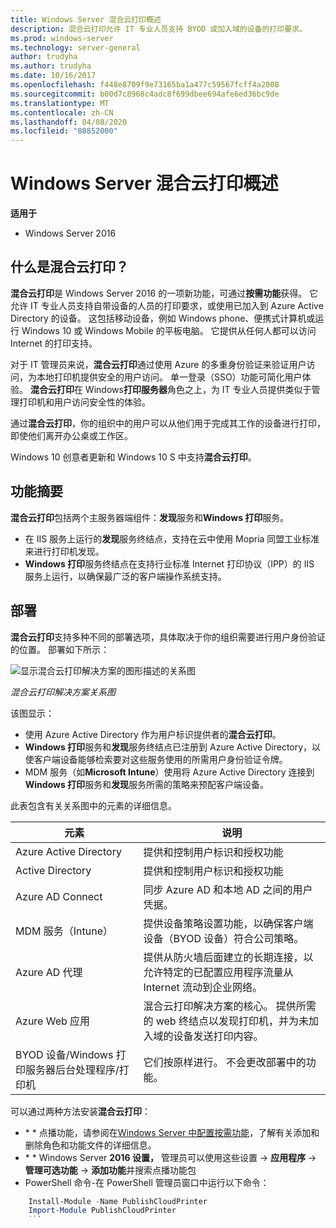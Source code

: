 ```yaml
---
title: Windows Server 混合云打印概述
description: 混合云打印允许 IT 专业人员支持 BYOD 或加入域的设备的打印要求。
ms.prod: windows-server
ms.technology: server-general
author: trudyha
ms.author: trudyha
ms.date: 10/16/2017
ms.openlocfilehash: f448e8709f9e73165ba1a477c59567fcff4a2008
ms.sourcegitcommit: b00d7c8968c4adc8f699dbee694afe6ed36bc9de
ms.translationtype: MT
ms.contentlocale: zh-CN
ms.lasthandoff: 04/08/2020
ms.locfileid: "80852000"
---
```

# <a name="windows-server-hybrid-cloud-print-overview"></a>Windows Server 混合云打印概述

**适用于**
-   Windows Server 2016

## <a name="what-is-hybrid-cloud-print"></a>什么是混合云打印？
**混合云打印**是 Windows Server 2016 的一项新功能，可通过**按需功能**获得。 它允许 IT 专业人员支持自带设备的人员的打印要求，或使用已加入到 Azure Active Directory 的设备。 这包括移动设备，例如 Windows phone、便携式计算机或运行 Windows 10 或 Windows Mobile 的平板电脑。 它提供从任何人都可以访问 Internet 的打印支持。

对于 IT 管理员来说，**混合云打印**通过使用 Azure 的多重身份验证来验证用户访问，为本地打印机提供安全的用户访问。 单一登录（SSO）功能可简化用户体验。 **混合云打印**在 Windows**打印服务器**角色之上，为 IT 专业人员提供类似于管理打印机和用户访问安全性的体验。

通过**混合云打印**，你的组织中的用户可以从他们用于完成其工作的设备进行打印，即使他们离开办公桌或工作区。

Windows 10 创意者更新和 Windows 10 S 中支持**混合云打印**。
 
## <a name="feature-summary"></a>功能摘要
**混合云打印**包括两个主服务器端组件：**发现**服务和**Windows 打印**服务。
- 在 IIS 服务上运行的**发现**服务终结点，支持在云中使用 Mopria 同盟工业标准来进行打印机发现。
- **Windows 打印**服务终结点在支持行业标准 Internet 打印协议（IPP）的 IIS 服务上运行，以确保最广泛的客户端操作系统支持。

## <a name="deployment"></a>部署
**混合云打印**支持多种不同的部署选项，具体取决于你的组织需要进行用户身份验证的位置。 部署如下所示：

![显示混合云打印解决方案的图形描述的关系图](../media/hybrid-cloud-print/wshcp-deployment-options.png)

*混合云打印解决方案关系图*

该图显示：
- 使用 Azure Active Directory 作为用户标识提供者的**混合云打印**。 
- **Windows 打印**服务和**发现**服务终结点已注册到 Azure Active Directory，以使客户端设备能够检索要对这些服务使用的所需用户身份验证令牌。 
- MDM 服务（如**Microsoft Intune**）使用将 Azure Active Directory 连接到**Windows 打印**服务和**发现**服务所需的策略来预配客户端设备。

此表包含有关关系图中的元素的详细信息。  

| 元素 | 说明 |
| ------- | ----------- |
| Azure Active Directory  | 提供和控制用户标识和授权功能 |
| Active Directory        | 提供和控制用户标识和授权功能 |
| Azure AD Connect  | 同步 Azure AD 和本地 AD 之间的用户凭据。 |
| MDM 服务（Intune） | 提供设备策略设置功能，以确保客户端设备（BYOD 设备）符合公司策略。 |
| Azure AD 代理 | 提供从防火墙后面建立的长期连接，以允许特定的已配置应用程序流量从 Internet 流动到企业网络。 |
| Azure Web 应用 | 混合云打印解决方案的核心。 提供所需的 web 终结点以发现打印机，并为未加入域的设备发送打印内容。 |
| BYOD 设备/Windows 打印服务器后台处理程序/打印机 | 它们按原样进行。 不会更改部署中的功能。 |

可以通过两种方法安装**混合云打印**：
- \* * 点播功能，请参阅在[Windows Server 中配置按需功能](https://docs.microsoft.com/windows-server/administration/server-manager/configure-features-on-demand-in-windows-server)，了解有关添加和删除角色和功能文件的详细信息。 
- \* * Windows Server **2016 设置，** 管理员可以使用这些设置 -> **应用程序** -> **管理可选功能** -> **添加功能**并搜索点播功能包 
- PowerShell 命令-在 PowerShell 管理员窗口中运行以下命令：

```PowerShell
    Install-Module -Name PublishCloudPrinter
    Import-Module PublishCloudPrinter
    ```
